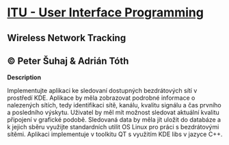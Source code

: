 # [ITU - User Interface Programming](https://www.fit.vutbr.cz/study/courses/index.php.en?id=12203)
## Wireless Network Tracking
## © Peter Šuhaj & Adrián Tóth

**Description**

Implementujte aplikaci ke sledovaní dostupných bezdrátových sítí v prostředí KDE. Aplikace by měla zobrazovat podrobné informace o nalezených sítích, tedy identifikaci sítě, kanálu, kvalitu signálu a čas prvního a posledního výskytu.  Uživatel by měl mít možnost sledovat aktuální kvalitu připojení v grafické podobě. Sledovaná data by měla jít uložit do databáze a k jejich sběru využijte standardních utilit OS Linux pro práci s bezdrátovými sítěmi. Aplikaci implementuje v toolkitu QT s využitím KDE libs v jazyce C++.
